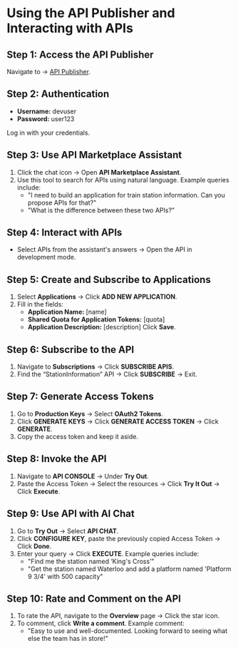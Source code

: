 # Using the API Publisher and Interacting with APIs

## Step 1: Access the API Publisher
Navigate to → [API Publisher](https://localhost:9443/devportal).

## Step 2: Authentication
- **Username:** devuser
- **Password:** user123

Log in with your credentials.

## Step 3: Use API Marketplace Assistant
1. Click the chat icon → Open **API Marketplace Assistant**.
2. Use this tool to search for APIs using natural language. Example queries include:
   - "I need to build an application for train station information. Can you propose APIs for that?"
   - "What is the difference between these two APIs?”

## Step 4: Interact with APIs
- Select APIs from the assistant's answers → Open the API in development mode.

## Step 5: Create and Subscribe to Applications
1. Select **Applications** → Click **ADD NEW APPLICATION**.
2. Fill in the fields:
   - **Application Name:** [name]
   - **Shared Quota for Application Tokens:** [quota]
   - **Application Description:** [description]
   Click **Save**.

## Step 6: Subscribe to the API
1. Navigate to **Subscriptions** → Click **SUBSCRIBE APIS**.
2. Find the “StationInformation” API → Click **SUBSCRIBE** → Exit.

## Step 7: Generate Access Tokens
1. Go to **Production Keys** → Select **OAuth2 Tokens**.
2. Click **GENERATE KEYS** → Click **GENERATE ACCESS TOKEN** → Click **GENERATE**.
3. Copy the access token and keep it aside.

## Step 8: Invoke the API
1. Navigate to **API CONSOLE** → Under **Try Out**.
2. Paste the Access Token → Select the resources → Click **Try It Out** → Click **Execute**.

## Step 9: Use API with AI Chat
1. Go to **Try Out** → Select **API CHAT**.
2. Click **CONFIGURE KEY**, paste the previously copied Access Token → Click **Done**.
3. Enter your query → Click **EXECUTE**. Example queries include:
   - "Find me the station named ‘King's Cross’"
   - "Get the station named Waterloo and add a platform named 'Platform 9 3/4' with 500 capacity"

## Step 10: Rate and Comment on the API
1. To rate the API, navigate to the **Overview** page → Click the star icon.
2. To comment, click **Write a comment**. Example comment:
   - "Easy to use and well-documented. Looking forward to seeing what else the team has in store!"
